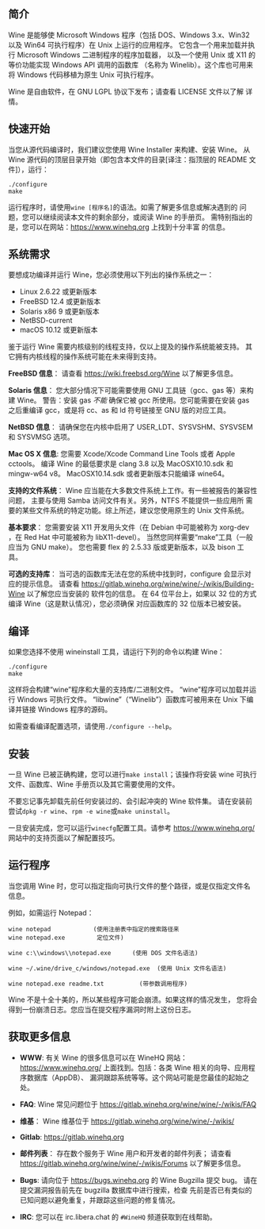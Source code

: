 ## 简介

Wine 是能够使 Microsoft Windows 程序（包括 DOS、Windows 3.x、Win32
以及 Win64 可执行程序）在 Unix 上运行的应用程序。
它包含一个用来加载并执行 Microsoft Windows 二进制程序的程序加载器，
以及一个使用 Unix 或 X11 的等价功能实现 Windows API 调用的函数库
（名称为 Winelib）。这个库也可用来将 Windows 代码移植为原生 Unix
可执行程序。

Wine 是自由软件，在 GNU LGPL 协议下发布；请查看 LICENSE 文件以了解
详情。


## 快速开始

当您从源代码编译时，我们建议您使用 Wine Installer 来构建、安装 Wine。
从 Wine 源代码的顶层目录开始（即包含本文件的目录[译注：指顶层的 README
文件]），运行：

```
./configure
make
```

运行程序时，请使用`wine [程序名]`的语法。如需了解更多信息或解决遇到的
问题，您可以继续阅读本文件的剩余部分，或阅读 Wine 的手册页。
需特别指出的是，您可以在网站：https://www.winehq.org 上找到十分丰富
的信息。


## 系统需求

要想成功编译并运行 Wine，您必须使用以下列出的操作系统之一：

- Linux 2.6.22 或更新版本
- FreeBSD 12.4 或更新版本
- Solaris x86 9 或更新版本
- NetBSD-current
- macOS 10.12 或更新版本

鉴于运行 Wine 需要内核级别的线程支持，仅以上提及的操作系统能被支持。
其它拥有内核线程的操作系统可能在未来得到支持。

**FreeBSD 信息**：
  请查看 https://wiki.freebsd.org/Wine 以了解更多信息。

**Solaris 信息**：
  您大部分情况下可能需要使用 GNU 工具链（gcc、gas 等）来构建 Wine。
  警告：安装 gas *不能* 确保它被 gcc 所使用。您可能需要在安装 gas
  之后重编译 gcc，或是将 cc、as 和 ld 符号链接至 GNU 版的对应工具。

**NetBSD 信息**：
  请确保您在内核中启用了 USER_LDT、SYSVSHM、SYSVSEM 和 SYSVMSG 选项。

**Mac OS X 信息**:
  您需要 Xcode/Xcode Command Line Tools 或者 Apple cctools。
  编译 Wine 的最低要求是 clang 3.8 以及 MacOSX10.10.sdk 和 mingw-w64 v8。
  MacOSX10.14.sdk 或者更新版本只能编译 wine64。

**支持的文件系统**：
  Wine 应当能在大多数文件系统上工作。有一些被报告的兼容性问题，
  主要与使用 Samba 访问文件有关。另外，NTFS 不能提供一些应用所
  需要的某些文件系统的特定功能。综上所述，建议您使用原生的 Unix
  文件系统。

**基本要求**：
  您需要安装 X11 开发用头文件（在 Debian 中可能被称为 xorg-dev
  ，在 Red Hat 中可能被称为 libX11-devel）。
  当然您同样需要“make”工具（一般应当为 GNU make）。
  您也需要 flex 的 2.5.33 版或更新版本，以及 bison 工具。

**可选的支持库**：
  当可选的函数库无法在您的系统中找到时，configure 会显示对应的提示信息。
  请查看 https://gitlab.winehq.org/wine/wine/-/wikis/Building-Wine 以了解您应当安装的
  软件包的信息。
  在 64 位平台上，如果以 32 位的方式编译 Wine（这是默认情况），您必须确保
  对应函数库的 32 位版本已被安装。

## 编译

如果您选择不使用 wineinstall 工具，请运行下列的命令以构建 Wine：

```
./configure
make
```

这样将会构建“wine”程序和大量的支持库/二进制文件。
“wine”程序可以加载并运行 Windows 可执行文件。
“libwine”（“Winelib”）函数库可被用来在 Unix 下编译并链接 Windows
程序的源码。

如需查看编译配置选项，请使用`./configure --help`。

## 安装

一旦 Wine 已被正确构建，您可以进行`make install`；该操作将安装 wine
可执行文件、函数库、Wine 手册页以及其它需要使用的文件。

不要忘记事先卸载先前任何安装过的、会引起冲突的 Wine 软件集。
请在安装前尝试`dpkg -r wine`、`rpm -e wine`或`make uninstall`。

一旦安装完成，您可以运行`winecfg`配置工具。请参考 https://www.winehq.org/
网站中的支持页面以了解配置技巧。


## 运行程序

当您调用 Wine 时，您可以指定指向可执行文件的整个路径，或是仅指定文件名
信息。

例如，如需运行 Notepad：

```
wine notepad            (使用注册表中指定的搜索路径来
wine notepad.exe         定位文件)

wine c:\\windows\\notepad.exe      (使用 DOS 文件名语法)

wine ~/.wine/drive_c/windows/notepad.exe  (使用 Unix 文件名语法)

wine notepad.exe readme.txt          (带参数调用程序)
```

Wine 不是十全十美的，所以某些程序可能会崩溃。如果这样的情况发生，
您将会得到一份崩溃日志。您应当在提交程序漏洞时附上这份日志。


## 获取更多信息

- **WWW**: 有关 Wine 的很多信息可以在 WineHQ 网站：https://www.winehq.org/
	上面找到。包括：各类 Wine 相关的向导、应用程序数据库（AppDB）、
	漏洞跟踪系统等等。这个网站可能是您最佳的起始之处。

- **FAQ**: Wine 常见问题位于 https://gitlab.winehq.org/wine/wine/-/wikis/FAQ

- **维基**： Wine 维基位于 https://gitlab.winehq.org/wine/wine/-/wikis/

- **Gitlab**: https://gitlab.winehq.org

- **邮件列表**：
	存在数个服务于 Wine 用户和开发者的邮件列表；
	请查看 https://gitlab.winehq.org/wine/wine/-/wikis/Forums 以了解更多信息。

- **Bugs**: 请向位于 https://bugs.winehq.org 的 Wine Bugzilla 提交 bug。
	请在提交漏洞报告前先在 bugzilla 数据库中进行搜索，检查
	先前是否已有类似的已知问题以避免重复，并跟踪这些问题的修复情况。

- **IRC**: 您可以在 irc.libera.chat 的 `#WineHQ` 频道获取到在线帮助。
